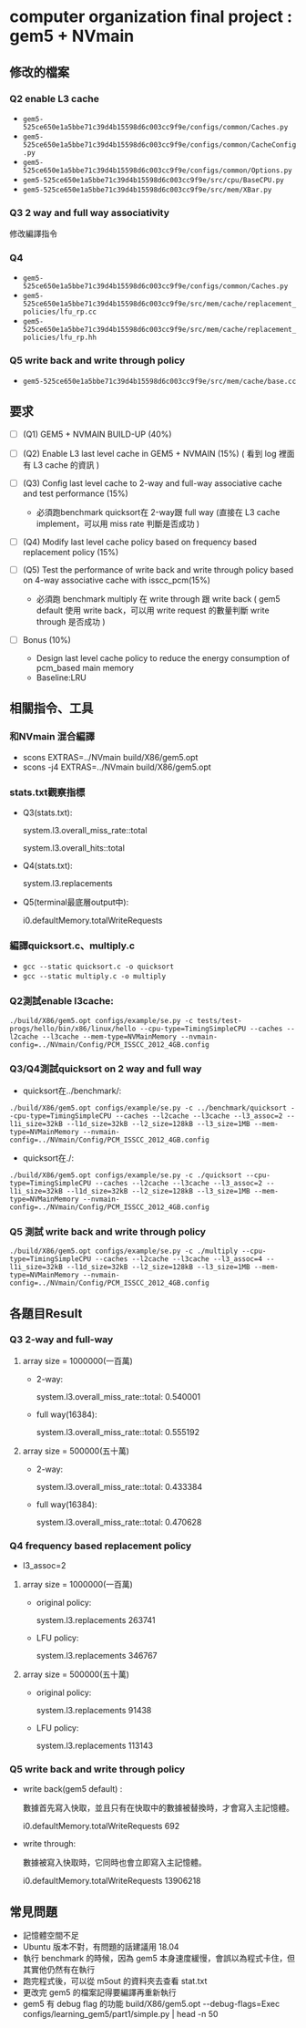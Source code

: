 # computer organization final project : gem5 + NVmain
## 修改的檔案
### Q2 enable L3 cache
- `gem5-525ce650e1a5bbe71c39d4b15598d6c003cc9f9e/configs/common/Caches.py`
- `gem5-525ce650e1a5bbe71c39d4b15598d6c003cc9f9e/configs/common/CacheConfig.py`
- `gem5-525ce650e1a5bbe71c39d4b15598d6c003cc9f9e/configs/common/Options.py`
- `gem5-525ce650e1a5bbe71c39d4b15598d6c003cc9f9e/src/cpu/BaseCPU.py`
- `gem5-525ce650e1a5bbe71c39d4b15598d6c003cc9f9e/src/mem/XBar.py`
### Q3 2 way and full way associativity
修改編譯指令
### Q4
- `gem5-525ce650e1a5bbe71c39d4b15598d6c003cc9f9e/configs/common/Caches.py`
- `gem5-525ce650e1a5bbe71c39d4b15598d6c003cc9f9e/src/mem/cache/replacement_policies/lfu_rp.cc`
- `gem5-525ce650e1a5bbe71c39d4b15598d6c003cc9f9e/src/mem/cache/replacement_policies/lfu_rp.hh`
### Q5 write back and write through policy
- `gem5-525ce650e1a5bbe71c39d4b15598d6c003cc9f9e/src/mem/cache/base.cc`
## 要求
- [ ] (Q1) GEM5 + NVMAIN BUILD-UP (40%)

- [ ] (Q2) Enable L3 last level cache in GEM5 + NVMAIN (15%) ( 看到 log 裡面有 L3 cache 的資訊 )

- [ ] (Q3) Config last level cache to 2-way and full-way associative cache and test performance (15%)
    - 必須跑benchmark quicksort在 2-way跟 full way (直接在 L3 cache implement，可以用 miss rate 判斷是否成功 )

- [ ] (Q4) Modify last level cache policy based on frequency based replacement policy (15%)

- [ ] (Q5) Test the performance of write back and write through policy based on 4-way associative cache with isscc_pcm(15%)
    - 必須跑 benchmark multiply 在 write through 跟 write back ( gem5 default 使用 write back，可以用 write request 的數量判斷 write through 是否成功 )

- [ ] Bonus (10%)
    - Design last level cache policy to reduce the energy consumption of pcm_based main memory
    - Baseline:LRU
## 相關指令、工具
### 和NVmain 混合編譯

- scons EXTRAS=../NVmain build/X86/gem5.opt
- scons -j4 EXTRAS=../NVmain build/X86/gem5.opt

### stats.txt觀察指標

- Q3(stats.txt):

    system.l3.overall_miss_rate::total

    system.l3.overall_hits::total

- Q4(stats.txt):

    system.l3.replacements

- Q5(terminal最底層output中):

    i0.defaultMemory.totalWriteRequests

### 編譯quicksort.c、multiply.c

- `gcc --static quicksort.c -o quicksort`
- `gcc --static multiply.c -o multiply`


### Q2測試enable l3cache:
```
./build/X86/gem5.opt configs/example/se.py -c tests/test-progs/hello/bin/x86/linux/hello --cpu-type=TimingSimpleCPU --caches --l2cache --l3cache --mem-type=NVMainMemory --nvmain-config=../NVmain/Config/PCM_ISSCC_2012_4GB.config
```

### Q3/Q4測試quicksort on 2 way and full way

- quicksort在../benchmark/:
```
./build/X86/gem5.opt configs/example/se.py -c ../benchmark/quicksort --cpu-type=TimingSimpleCPU --caches --l2cache --l3cache --l3_assoc=2 --l1i_size=32kB --l1d_size=32kB --l2_size=128kB --l3_size=1MB --mem-type=NVMainMemory --nvmain-config=../NVmain/Config/PCM_ISSCC_2012_4GB.config
```
- quicksort在./:
```
./build/X86/gem5.opt configs/example/se.py -c ./quicksort --cpu-type=TimingSimpleCPU --caches --l2cache --l3cache --l3_assoc=2 --l1i_size=32kB --l1d_size=32kB --l2_size=128kB --l3_size=1MB --mem-type=NVMainMemory --nvmain-config=../NVmain/Config/PCM_ISSCC_2012_4GB.config
```
    
### Q5 測試 write back and write through policy
```
./build/X86/gem5.opt configs/example/se.py -c ./multiply --cpu-type=TimingSimpleCPU --caches --l2cache --l3cache --l3_assoc=4 --l1i_size=32kB --l1d_size=32kB --l2_size=128kB --l3_size=1MB --mem-type=NVMainMemory --nvmain-config=../NVmain/Config/PCM_ISSCC_2012_4GB.config
```
## 各題目Result
### Q3 2-way and full-way
1. array size = 1000000(一百萬)
    - 2-way:

        system.l3.overall_miss_rate::total: 0.540001

    - full way(16384):

        system.l3.overall_miss_rate::total: 0.555192
2. array size = 500000(五十萬)
    - 2-way:

        system.l3.overall_miss_rate::total: 0.433384

    - full way(16384):

        system.l3.overall_miss_rate::total: 0.470628
### Q4 frequency based replacement policy
- l3_assoc=2
1. array size = 1000000(一百萬)
    - original policy:

        system.l3.replacements 263741

    - LFU policy: 

        system.l3.replacements 346767
2. array size = 500000(五十萬)
    - original policy:

        system.l3.replacements 91438

    - LFU policy: 

        system.l3.replacements 113143
### Q5 write back and write through policy

- write back(gem5 default) :
    
    數據首先寫入快取，並且只有在快取中的數據被替換時，才會寫入主記憶體。
    
    i0.defaultMemory.totalWriteRequests 692
    
- write through:
    
    數據被寫入快取時，它同時也會立即寫入主記憶體。
    
    i0.defaultMemory.totalWriteRequests 13906218


## 常見問題

- 記憶體空間不足
- Ubuntu 版本不對，有問題的話建議用 18.04
- 執行 benchmark 的時候，因為 gem5 本身速度緩慢，會誤以為程式卡住，但其實他仍然有在執行
- 跑完程式後，可以從 m5out 的資料夾去查看 stat.txt
- 更改完 gem5 的檔案記得要編譯再重新執行
- gem5 有 debug flag 的功能
build/X86/gem5.opt --debug-flags=Exec configs/learning_gem5/part1/simple.py | head -n 50
